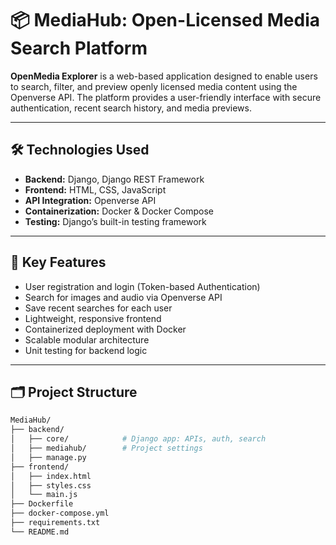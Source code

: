# 📦 MediaHub: Open-Licensed Media Search Platform

**OpenMedia Explorer** is a web-based application designed to enable users to search, filter, and preview openly licensed media content using the Openverse API. The platform provides a user-friendly interface with secure authentication, recent search history, and media previews.

---

## 🛠️ Technologies Used

- **Backend:** Django, Django REST Framework
- **Frontend:** HTML, CSS, JavaScript
- **API Integration:** Openverse API
- **Containerization:** Docker & Docker Compose
- **Testing:** Django’s built-in testing framework

---

## 📌 Key Features

- User registration and login (Token-based Authentication)
- Search for images and audio via Openverse API
- Save recent searches for each user
- Lightweight, responsive frontend
- Containerized deployment with Docker
- Scalable modular architecture
- Unit testing for backend logic

---

## 🗂️ Project Structure

```bash
MediaHub/
├── backend/
│   ├── core/            # Django app: APIs, auth, search
│   ├── mediahub/        # Project settings
│   ├── manage.py
├── frontend/
│   ├── index.html
│   ├── styles.css
│   └── main.js
├── Dockerfile
├── docker-compose.yml
├── requirements.txt
└── README.md
